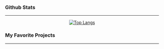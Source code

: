 ### Github Stats
---
<div align="center">
  
[![Top Langs](https://github-readme-stats.vercel.app/api/top-langs/?username=jgafarias&theme=github_dark_dimmed)](https://github.com/jgafarias/github-readme-stats)

</div>

### My Favorite Projects
---

